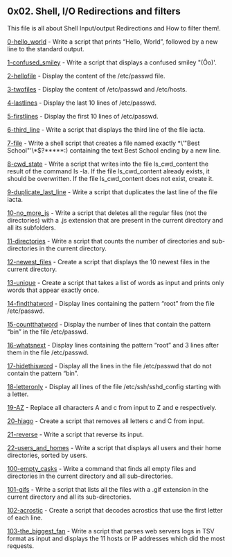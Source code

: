 ## 0x02. Shell, I/O Redirections and filters
This file is all about Shell Input/output Redirections and How to filter them!.

[0-hello_world](https://github.com/hamzayawa/alx-system_engineering-devops/blob/master/0x02-shell_redirections/0-hello_world) - Write a script that prints “Hello, World”, followed by a new line to the standard output.


[1-confused_smiley](https://github.com/hamzayawa/alx-system_engineering-devops/blob/master/0x02-shell_redirections/1-confused_smiley) - Write a script that displays a confused smiley "(Ôo)'.


[2-hellofile](https://github.com/hamzayawa/alx-system_engineering-devops/blob/master/0x02-shell_redirections/2-hellofile) - Display the content of the /etc/passwd file.


[3-twofiles](https://github.com/hamzayawa/alx-system_engineering-devops/blob/master/0x02-shell_redirections/3-twofiles) - Display the content of /etc/passwd and /etc/hosts.


[4-lastlines](https://github.com/hamzayawa/alx-system_engineering-devops/blob/master/0x02-shell_redirections/4-lastlines) - Display the last 10 lines of /etc/passwd.


[5-firstlines](https://github.com/hamzayawa/alx-system_engineering-devops/blob/master/0x02-shell_redirections/2-hellofile) - Display the first 10 lines of /etc/passwd.


[6-third_line](https://github.com/hamzayawa/alx-system_engineering-devops/blob/master/0x02-shell_redirections/6-third_line) - Write a script that displays the third line of the file iacta.

[7-file](https://github.com/hamzayawa/alx-system_engineering-devops/blob/master/0x02-shell_redirections/7-file) - Write a shell script that creates a file named exactly \*\\'"Best School"\'\\*$\?\*\*\*\*\*:) containing the text Best School ending by a new line.


[8-cwd_state](https://github.com/hamzayawa/alx-system_engineering-devops/blob/master/0x02-shell_redirections/8-cwd_state) - Write a script that writes into the file ls_cwd_content the result of the command ls -la. If the file ls_cwd_content already exists, it should be overwritten. If the file ls_cwd_content does not exist, create it.


[9-duplicate_last_line](https://github.com/hamzayawa/alx-system_engineering-devops/blob/master/0x02-shell_redirections/9-duplicate_last_line) - Write a script that duplicates the last line of the file iacta.


[10-no_more_js](https://github.com/hamzayawa/alx-system_engineering-devops/blob/master/0x02-shell_redirections/10-no_more_js) - Write a script that deletes all the regular files (not the directories) with a .js extension that are present in the current directory and all its subfolders.


[11-directories](11-directories) - Write a script that counts the number of directories and sub-directories in the current directory.


[12-newest_files](https://github.com/hamzayawa/alx-system_engineering-devops/blob/master/0x02-shell_redirections/12-newest_files) - Create a script that displays the 10 newest files in the current directory.


[13-unique](https://github.com/hamzayawa/alx-system_engineering-devops/blob/master/0x02-shell_redirections/13-unique) - Create a script that takes a list of words as input and prints only words that appear exactly once.


[14-findthatword](https://github.com/hamzayawa/alx-system_engineering-devops/blob/master/0x02-shell_redirections/14-findthatword) - Display lines containing the pattern “root” from the file /etc/passwd.


[15-countthatword](https://github.com/hamzayawa/alx-system_engineering-devops/blob/master/0x02-shell_redirections/15-countthatword) - Display the number of lines that contain the pattern “bin” in the file /etc/passwd.


[16-whatsnext](https://github.com/hamzayawa/alx-system_engineering-devops/blob/master/0x02-shell_redirections/16-whatsnext) - Display lines containing the pattern “root” and 3 lines after them in the file /etc/passwd.


[17-hidethisword](https://github.com/hamzayawa/alx-system_engineering-devops/blob/master/0x02-shell_redirections/17-hidethisword) - Display all the lines in the file /etc/passwd that do not contain the pattern “bin”.


[18-letteronly](https://github.com/hamzayawa/alx-system_engineering-devops/blob/master/0x02-shell_redirections/18-letteronly) - Display all lines of the file /etc/ssh/sshd_config starting with a letter.


[19-AZ](https://github.com/hamzayawa/alx-system_engineering-devops/blob/master/0x02-shell_redirections/19-AZ) - Replace all characters A and c from input to Z and e respectively.


[20-hiago](https://github.com/hamzayawa/alx-system_engineering-devops/blob/master/0x02-shell_redirections/20-hiago) - Create a script that removes all letters c and C from input.


[21-reverse](https://github.com/hamzayawa/alx-system_engineering-devops/blob/master/0x02-shell_redirections/21-reverse) - Write a script that reverse its input.


[22-users_and_homes](https://github.com/hamzayawa/alx-system_engineering-devops/blob/master/0x02-shell_redirections/22-users_and_homes) - Write a script that displays all users and their home directories, sorted by users.


[100-empty_casks](https://github.com/hamzayawa/alx-system_engineering-devops/blob/master/0x02-shell_redirections/100-empty_casks) - Write a command that finds all empty files and directories in the current directory and all sub-directories.


[101-gifs](https://github.com/hamzayawa/alx-system_engineering-devops/blob/master/0x02-shell_redirections/101-gifs) - Write a script that lists all the files with a .gif extension in the current directory and all its sub-directories.


[102-acrostic](https://github.com/hamzayawa/alx-system_engineering-devops/blob/master/0x02-shell_redirections/102-acrostic) - Create a script that decodes acrostics that use the first letter of each line.


[103-the_biggest_fan](https://github.com/hamzayawa/alx-system_engineering-devops/blob/master/0x02-shell_redirections/103-the_biggest_fan) - Write a script that parses web servers logs in TSV format as input and displays the 11 hosts or IP addresses which did the most requests.
